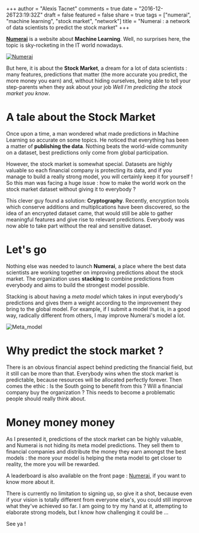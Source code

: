 +++
author = "Alexis Tacnet"
comments = true
date = "2016-12-26T23:19:32Z"
draft = false
featured = false
share = true
tags = ["numerai", "machine learning", "stock market", "network"]
title = "Numerai : a network of data scientists to predict the stock market"
+++

[**Numerai**](https://numer.ai) is a website about **Machine Learning**. Well, no surprises here, the topic is sky-rocketing in the IT world nowadays.

[![Numerai](./images/numerai.jpg)](https://numer.ai/) 

But here, it is about the **Stock Market**, a dream for a lot of data scientists : many features, predictions that matter (the more accurate you predict, the more money you earn) and, without hiding ourselves, being able to tell your step-parents when they ask about your job _Well I'm predicting the stock market you know_.

# A tale about the Stock Market

Once upon a time, a man wondered what made predictions in Machine Learning so accurate on some topics. He noticed that everything has been a matter of **publishing the data**. Nothing beats the world-wide community on a dataset, best predictions only come from global participation.

However, the stock market is somewhat special. Datasets are highly valuable so each financial company is protecting its data, and if you manage to build a really strong model, you will certainly keep it for yourself ! So this man was facing a huge issue : how to make the world work on the stock market dataset without giving it to everybody ?

This clever guy found a solution:  **Cryptography**. Recently, encryption tools which conserve additions and multiplications have been discovered, so the idea of an encrypted dataset came, that would still be able to gather meaningful features and give rise to relevant predictions. Everybody was now able to take part without the real and sensitive dataset.

# Let's go

Nothing else was needed to launch **Numerai**, a place where the best data scientists are working together on improving predictions about the stock market. The organization uses **stacking** to combine predictions from everybody and aims to build the strongest model possible.

Stacking is about having a _meta model_ which takes in input everybody's predictions and gives them a weight according to the improvement they bring to the global model. For example, if I submit a model that is, in a good way, radically different from others, I may improve Numerai's model a lot.

![Meta_model](./images/numerai_meta_model.jpg)

# Why predict the stock market ?

There is an obvious financial aspect behind predicting the financial field, but it still can be more than that. Everybody wins when the stock market is predictable, because resources will be allocated perfectly forever. Then comes the ethic :  Is the South going to benefit from this ? Will a financial company buy the organization ? This needs to become a problematic people should really think about.

# Money money money

As I presented it, predictions of the stock market can be highly valuable, and Numerai is not hiding its meta model predictions. They sell them to financial companies and distribute the money they earn amongst the best models : the more your model is helping the meta model to get closer to reality, the more you will be rewarded.

A leaderboard is also available on the front page : [Numerai](https://numer.ai), if you want to know more about it.

There is currently no limitation to signing up, so give it a shot, because even if your vision is totally different from everyone else's, you could still improve what they've achieved so far. I am going to try my hand at it, attempting to elaborate strong models, but I know how challenging it could be ...

See ya !
